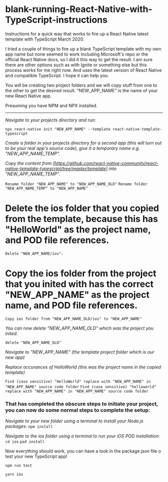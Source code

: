 # blank-running-React-Native-with-TypeScript-instructions
Instructions for a quick way that works to fire up a React Native latest template with TypeScript March 2020.

I tried a couple of things to fire up a blank TypeScript template with my own app name but none seemed to work including Microsoft's repo or the official React Native docs, so I did it this way to get the result. I am sure there are other options such as with Ignite or something else but this process works for me right now. And uses the latest version of React Native and compatible TypeScript. I hope it can help you.

You will be creating two project folders and we will copy stuff from one to the other to get the desired result.
"NEW_APP_NAME" is the name of your new React Native app.

Presuming you have NPM and NPX installed.

---
*Navigate to your projects directory and run:*

`npx react-native init "NEW_APP_NAME" --template react-native-template-typescript`

*Create a folder in your projects directory for a second app (this will turn out to be your real app's source code), give it a temporary name e.g. "NEW_APP_NAME_TEMP".*


*Copy the content from [https://github.com/react-native-community/react-native-template-typescript/tree/master/template] into "NEW_APP_NAME_TEMP".*

`Rename folder "NEW_APP_NAME" to "NEW_APP_NAME_OLD"`
`Rename folder "NEW_APP_NAME_TEMP" to "NEW_APP_NAME"`

# Delete the ios folder that you copied from the template, because this has "HelloWorld" as the project name, and POD file references.

`Delete "NEW_APP_NAME/ios":`

# Copy the ios folder from the project that you inited with has the correct "NEW_APP_NAME" as the project name, and POD file references.

`Copy ios folder from "NEW_APP_NAME_OLD/ios" to "NEW_APP_NAME"`

*You can now delete "NEW_APP_NAME_OLD" which was the project you inited.*

`delete "NEW_APP_NAME_OLD"`

*Navigate to "NEW_APP_NAME" (the template project folder which is our new app)*

*Replace occurances of HelloWorld (this was the project name in the copied template)*

`Find (case sensitive) "HelloWorld" replace with "NEW_APP_NAME" in "NEW_APP_NAME" source code folder`
`Find (case sensitive) "helloworld" replace with "NEW_APP_NAME" in "NEW_APP_NAME" source code folder`

### That has completed the obscure steps to initiate your project, you can now do some normal steps to complete the setup:

*Navigate to your new folder using a terminal to install your Node.js packages:*
`npm install`

*Navigate to the ios folder using a terminal to run your iOS POD installation:*
`cd ios`
`pod install`

Now everything should work, you can have a look in the package.json file o test your new TypeScript app!

`npm run test`

`yarn ios`
